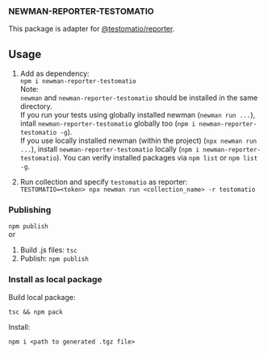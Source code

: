 ### NEWMAN-REPORTER-TESTOMATIO

This package is adapter for [@testomatio/reporter](https://github.com/testomatio/reporter).

## Usage

1. Add as dependency:
   \
   `npm i newman-reporter-testomatio`
   \
   Note:
   \
   `newman` and `newman-reporter-testomatio` should be installed in the same directory.
   \
   If you run your tests using globally installed newman (`newman run ...`), intall `newman-reporter-testomatio` globally too (`npm i newman-reporter-testomatio -g`).
   \
   If you use locally installed newman (within the project) (`npx newman run ...`), install `newman-reporter-testomatio` locally (`npm i newman-reporter-testomatio`).
   You can verify installed packages via `npm list` or `npm list -g`.

2. Run collection and specify `testomatio` as reporter:
   \
   `TESTOMATIO=<token> npx newman run <collection_name> -r testomatio`

### Publishing

`npm publish`
\
or

1. Build .js files: `tsc`
2. Publish: `npm publish`

### Install as local package

Build local package:

`tsc && npm pack`

Install:

`npm i <path to generated .tgz file>`
